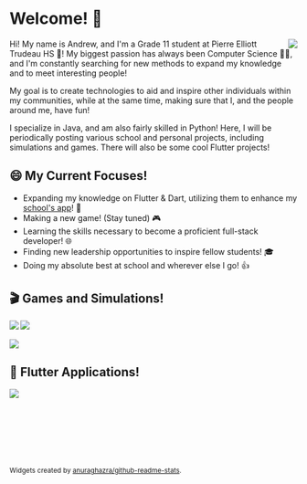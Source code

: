 # Welcome! 👋

<p>
  <a href="https://github.com/qiaoandrew">
    <img align="right" src="https://github-readme-stats.vercel.app/api/top-langs/?username=qiaoandrew&bg_color=0C1324&text_color=B2C9E9&title_color=B1CDEC&icon_color=6A8CC2"/>
  </a>
</p>

Hi! My name is Andrew, and I'm a Grade 11 student at Pierre Elliott Trudeau HS 🏫! My biggest passion has always been Computer Science 👨‍💻, and I'm constantly searching for new methods to expand my knowledge and to meet interesting people! 

My goal is to create technologies to aid and inspire other individuals within my communities, while at the same time, making sure that I, and the people around me, have fun!

I specialize in Java, and am also fairly skilled in Python! Here, I will be periodically posting various school and personal projects, including simulations and games. There will also be some cool Flutter projects!

## 😄 My Current Focuses!
- Expanding my knowledge on Flutter & Dart, utilizing them to enhance my [school's app](https://www.trudeausac.com/app/)! 📱
- Making a new game! (Stay tuned) 🎮
- Learning the skills necessary to become a proficient full-stack developer! 🌐
- Finding new leadership opportunities to inspire fellow students! 🎓
- Doing my absolute best at school and wherever else I go! 👍

## 🎬 Games and Simulations!
<p>
  <a href="https://github.com/qiaoandrew/TheFourKingdoms">
    <img align="left" src="https://github-readme-stats.vercel.app/api/pin/?username=qiaoandrew&repo=TheFourKingdoms&bg_color=0C1324&text_color=B2C9E9&title_color=B1CDEC&icon_color=6A8CC2"/>
  </a>
  <a href="https://github.com/qiaoandrew/ParadiseTowerDefense">
    <img align="center" src="https://github-readme-stats.vercel.app/api/pin/?username=qiaoandrew&repo=ParadiseTowerDefense&bg_color=0C1324&text_color=B2C9E9&title_color=B1CDEC&icon_color=6A8CC2"/>
  </a>
  <br><br>
  <a href="https://github.com/qiaoandrew/InventoryWidget">
    <img align="center" src="https://github-readme-stats.vercel.app/api/pin/?username=qiaoandrew&repo=InventoryWidget&bg_color=0C1324&text_color=B2C9E9&title_color=B1CDEC&icon_color=6A8CC2"/>
  </a>
</p>

## 📱 Flutter Applications!
<p>
  <a href="https://github.com/qiaoandrew/ClubsQuiz">
    <img align="left" src="https://github-readme-stats.vercel.app/api/pin/?username=qiaoandrew&repo=ClubsQuiz&bg_color=0C1324&text_color=B2C9E9&title_color=B1CDEC&icon_color=6A8CC2"/>
  </a>
</p> <br><br><br><br><br><br><br><br>

<sub>
  Widgets created by <a href="https://github.com/anuraghazra/github-readme-stats">anuraghazra/github-readme-stats</a>.
</sub>
